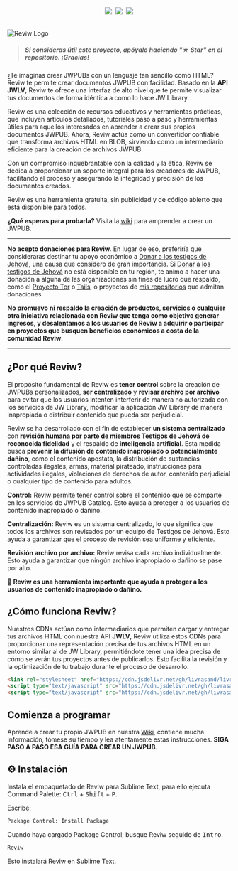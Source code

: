 <div align="center"><a href="README.md"><img src="https://custom-icon-badges.demolab.com/badge/Español-white.svg?logo=mexico-flag&"></a>&nbsp;&nbsp;<a href="README-en.md"><img src="https://custom-icon-badges.demolab.com/badge/English-white.svg?logo=usa-flag"></a>&nbsp;&nbsp;<a href="https://github.com/livrasand/Reviw/issues/61"><img src="https://custom-icon-badges.demolab.com/badge/Traducir_esta_página-white.svg?logo=external-link"></a></div>
<br>

![Reviw Logo](https://github.com/livrasand/Reviw/assets/104039397/3202a0b1-266c-4815-a4ba-35b470965e7a)
> ##### Si consideras útil este proyecto, apóyalo haciendo "★ Star" en el repositorio. ¡Gracias!

¿Te imaginas crear JWPUBs con un lenguaje tan sencillo como HTML? Reviw te permite crear documentos JWPUB con facilidad. Basado en la **API JWLV**, Reviw te ofrece una interfaz de alto nivel que te permite visualizar tus documentos de forma idéntica a como lo hace JW Library.

Reviw es una colección de recursos educativos y herramientas prácticas, que incluyen artículos detallados, tutoriales paso a paso y herramientas útiles para aquellos interesados en aprender a crear sus propios documentos JWPUB. Ahora, Reviw actúa como un convertidor confiable que transforma archivos HTML en BLOB, sirviendo como un intermediario eficiente para la creación de archivos JWPUB.

Con un compromiso inquebrantable con la calidad y la ética, Reviw se dedica a proporcionar un soporte integral para los creadores de JWPUB, facilitando el proceso y asegurando la integridad y precisión de los documentos creados.

Reviw es una herramienta gratuita, sin publicidad y de código abierto que está disponible para todos.

**¿Qué esperas para probarla?** Visita la [wiki](https://github.com/livrasand/Reviw/wiki) para amprender a crear un JWPUB.

---

**No acepto donaciones para Reviw.** En lugar de eso, preferiría que consideraras destinar tu apoyo económico a [Donar a los testigos de Jehová](https://donate.jw.org/), una causa que considero de gran importancia. Si [Donar a los testigos de Jehová](https://donate.jw.org/) no está disponible en tu región, te animo a hacer una donación a alguna de las organizaciones sin fines de lucro que respaldo, como el [Proyecto Tor](https://donate.torproject.org/) o [Tails](https://tails.net/), o proyectos de [mis repositorios](https://github.com/livrasand?tab=repositories) que admitan donaciones.

**No promuevo ni respaldo la creación de productos, servicios o cualquier otra iniciativa relacionada con Reviw que tenga como objetivo generar ingresos, y desalentamos a los usuarios de Reviw a adquirir o participar en proyectos que busquen beneficios económicos a costa de la comunidad Reviw**.

---

## ¿Por qué Reviw?
El propósito fundamental de Reviw es **tener control** sobre la creación de JWPUBs personalizados, **ser centralizado** y **revisar archivo por archivo** para evitar que los usuarios intenten interferir de manera no autorizada con los servicios de JW Library, modificar la aplicación JW Library de manera inapropiada o distribuir contenido que pueda ser perjudicial.

Reviw se ha desarrollado con el fin de establecer **un sistema centralizado** con **revisión humana por parte de miembros Testigos de Jehová de reconocida fidelidad** y el respaldo de **inteligencia artificial**. Esta medida busca **prevenir la difusión de contenido inapropiado o potencialmente dañino**, como el contenido apostata, la distribución de sustancias controladas ilegales, armas, material pirateado, instrucciones para actividades ilegales, violaciones de derechos de autor, contenido perjudicial o cualquier tipo de contenido para adultos.

**Control:** Reviw permite tener control sobre el contenido que se comparte en los servicios de JWPUB Catalog. Esto ayuda a proteger a los usuarios de contenido inapropiado o dañino.

**Centralización:** Reviw es un sistema centralizado, lo que significa que todos los archivos son revisados por un equipo de Testigos de Jehová. Esto ayuda a garantizar que el proceso de revisión sea uniforme y eficiente.

**Revisión archivo por archivo:** Reviw revisa cada archivo individualmente. Esto ayuda a garantizar que ningún archivo inapropiado o dañino se pase por alto.

🔐 **Reviw es una herramienta importante que ayuda a proteger a los usuarios de contenido inapropiado o dañino.**

## ¿Cómo funciona Reviw?
Nuestros CDNs actúan como intermediarios que permiten cargar y entregar tus archivos HTML con nuestra API **JWLV**, Reviw utiliza estos CDNs para proporcionar una representación precisa de tus archivos HTML en un entorno similar al de JW Library, permitiéndote tener una idea precisa de cómo se verán tus proyectos antes de publicarlos. Esto facilita la revisión y la optimización de tu trabajo durante el proceso de desarrollo.
```html
<link rel="stylesheet" href="https://cdn.jsdelivr.net/gh/livrasand/livrasand.github.io@main/JW-Library-Visualizer-API/4a57204c696272617279.css">
<script type="text/javascript" src="https://cdn.jsdelivr.net/gh/livrasand/livrasand.github.io@main/JW-Library-Visualizer-API/4a57204c696272617279.js"></script>
<script type="text/javascript" src="https://cdn.jsdelivr.net/gh/livrasand/livrasand.github.io@main/JW-Library-Visualizer-API/496d6167656e6573.js"></script>
```

## Comienza a programar
Aprende a crear tu propio JWPUB en nuestra [Wiki](https://livrasand.github.io/Reviw/wiki), contiene mucha información, tómese su tiempo y lea atentamente estas instrucciones. **SIGA PASO A PASO ESA GUÍA PARA CREAR UN JWPUB**.

## ⚙️ Instalación
Instala el empaquetado de Reviw para Sublime Text, para ello ejecuta Command Palette: <kbd>Ctrl</kbd> + <kbd>Shift</kbd> + <kbd>P</kbd>.

Escribe:
```html
Package Control: Install Package
```

Cuando haya cargado Package Control, busque Reviw seguido de <kbd>Intro</kbd>.
```html
Reviw
```

Esto instalará Reviw en Sublime Text.
